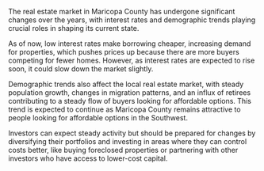The real estate market in Maricopa County has undergone significant changes over the years, with interest rates and demographic trends playing crucial roles in shaping its current state.


As of now, low interest rates make borrowing cheaper, increasing demand for properties, which pushes prices up because there are more buyers competing for fewer homes. However, as interest rates are expected to rise soon, it could slow down the market slightly.


Demographic trends also affect the local real estate market, with steady population growth, changes in migration patterns, and an influx of retirees contributing to a steady flow of buyers looking for affordable options. This trend is expected to continue as Maricopa County remains attractive to people looking for affordable options in the Southwest.


Investors can expect steady activity but should be prepared for changes by diversifying their portfolios and investing in areas where they can control costs better, like buying foreclosed properties or partnering with other investors who have access to lower-cost capital.